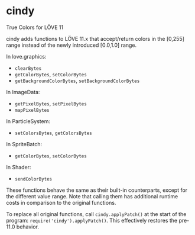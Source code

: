 # cindy
True Colors for LÖVE 11

cindy adds functions to LÖVE 11.x that accept/return colors in the [0,255] range instead of the newly introduced
[0.0,1.0] range.

In love.graphics:
- `clearBytes`
- `getColorBytes`, `setColorBytes`
- `getBackgroundColorBytes`, `setBackgroundColorBytes`

In ImageData:
- `getPixelBytes`, `setPixelBytes`
- `mapPixelBytes`

In ParticleSystem:
- `setColorsBytes`, `getColorsBytes`

In SpriteBatch:
- `getColorBytes`, `setColorBytes`

In Shader:
- `sendColorBytes`

These functions behave the same as their built-in counterparts, except for the different value range. Note that calling them has additional runtime costs in comparison to the original functions.

To replace all original functions, call `cindy.applyPatch()` at the start of the program: `require('cindy').applyPatch()`. This effectively restores the pre-11.0 behavior.
